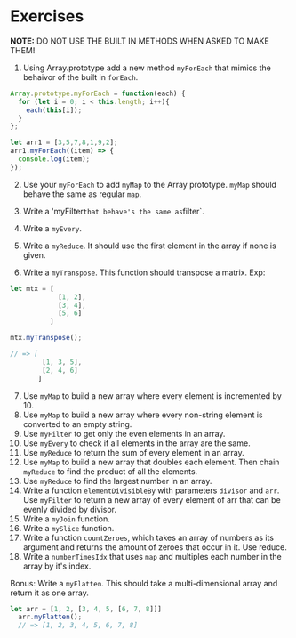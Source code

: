# Exercises

__NOTE:__ DO NOT USE THE BUILT IN METHODS WHEN ASKED TO MAKE THEM!

1. Using Array.prototype add a new method `myForEach` that mimics the behaivor of the built in `forEach`.

```js
Array.prototype.myForEach = function(each) {
  for (let i = 0; i < this.length; i++){
    each(this[i]);
  }
};

let arr1 = [3,5,7,8,1,9,2];
arr1.myForEach((item) => {
  console.log(item);
});
```
<!-- Array.prototype.myForEach = function(callback) {
  for (let i = 0; i < this.length; i++){
    callback(this[i]);
  }
};
// (this)is the array, and callback is the function
[1,2,3].myForEach((el) => {
  console.log(el)
}) -->
2. Use your `myForEach` to add `myMap` to the Array prototype. `myMap` should behave the same as regular `map`.

3. Write a 'myFilter` that behave's the same as `filter`.

4. Write a `myEvery`.

5. Write a `myReduce`. It should use the first element in the array if none is given.

6. Write a `myTranspose`. This function should transpose a matrix. Exp:
```js
let mtx = [
            [1, 2],
            [3, 4],
            [5, 6]
          ]

mtx.myTranspose();

// => [
        [1, 3, 5],
        [2, 4, 6]
       ]
```

7. Use `myMap` to build a new array where every element is incremented by 10.
8. Use `myMap` to build a new array where every non-string element is converted to an empty string.
9. Use `myFilter` to get only the even elements in an array.
10. Use `myEvery` to check if all elements in the array are the same.
11. Use `myReduce` to return the sum of every element in an array.
12. Use `myMap` to build a new array that doubles each element. Then chain `myReduce` to find the product of all the elements.
13. Use `myReduce` to find the largest number in an array.
14. Write a function `elementDivisibleBy` with parameters `divisor` and `arr`.
Use `myFilter` to return a new array of every element of arr that can be evenly divided by divisor.
14. Write a `myJoin` function.
15. Write a `mySlice` function.
16. Write a function `countZeroes`, which takes an array of numbers as its argument and returns the amount of zeroes that occur in it.
Use reduce.
17. Write a `numberTimesIdx` that uses `map` and multiples each number in the array by it's index.

Bonus: Write a `myFlatten`. This should take a multi-dimensional array and return it as one array.
```js
let arr = [1, 2, [3, 4, 5, [6, 7, 8]]]
  arr.myFlatten();
  // => [1, 2, 3, 4, 5, 6, 7, 8]
```
